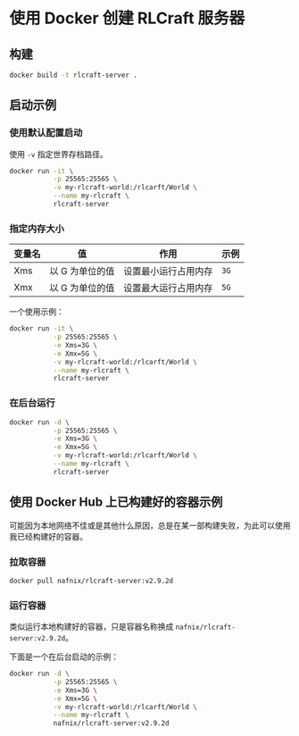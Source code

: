 # 使用 Docker 创建 RLCraft 服务器

## 构建

```bash
docker build -t rlcraft-server .
```

## 启动示例

### 使用默认配置启动

使用 `-v` 指定世界存档路径。

```bash
docker run -it \
           -p 25565:25565 \
           -v my-rlcraft-world:/rlcarft/World \
           --name my-rlcraft \
           rlcraft-server
```

### 指定内存大小

| 变量名 | 值              | 作用                       | 示例 |
| ------ | --------------- | -------------------------- | ---- |
| Xms    | 以 G 为单位的值 | 设置最小运行占用内存       | `3G` |
| Xmx    | 以 G 为单位的值 | 设置最大运行占用内存       | `5G` |

一个使用示例：

```bash
docker run -it \
           -p 25565:25565 \
           -e Xms=3G \
           -e Xmx=5G \
           -v my-rlcraft-world:/rlcarft/World \
           --name my-rlcraft \
           rlcraft-server
```

### 在后台运行

```bash
docker run -d \
           -p 25565:25565 \
           -e Xms=3G \
           -e Xmx=5G \
           -v my-rlcraft-world:/rlcarft/World \
           --name my-rlcraft \
           rlcraft-server
```

## 使用 Docker Hub 上已构建好的容器示例

可能因为本地网络不佳或是其他什么原因，总是在某一部构建失败，为此可以使用我已经构建好的容器。

### 拉取容器

```bash
docker pull nafnix/rlcraft-server:v2.9.2d
```

### 运行容器

类似运行本地构建好的容器，只是容器名称换成 `nafnix/rlcraft-server:v2.9.2d`。

下面是一个在后台启动的示例：

```bash
docker run -d \
           -p 25565:25565 \
           -e Xms=3G \
           -e Xmx=5G \
           -v my-rlcraft-world:/rlcarft/World \
           --name my-rlcraft \
           nafnix/rlcraft-server:v2.9.2d
```
